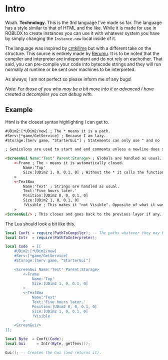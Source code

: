 # Intro

Woah. **Technology.**
This is the 3rd language I've made so far.
The language has a style similar to that of HTML and the like.
While it is made for use in ROBLOX to create instances you can use it with whatever system you have by simply changing the `Instance.new` local inside of it.

The language was inspired by [cntkillme](https://www.roblox.com/users/294568/profile) but with a different take on the structure.
This source is entirely made by [Rerumu](https://www.roblox.com/users/294568/profile).
It is to be noted that the compiler and interpreter are independent and do not rely on eachother. That said, you can pre-compile your code into bytecode strings and they will run normally at runtime or be sent over machines to be interpreted.

As always; I am not perfect so please inform me of any bugs!

*Note: For those of you who may be a bit more into it or advanced I have created a decompiler you can debug with.*

## Example
Html is the closest syntax highlighting I can get to.

```Html
#UDim2:[*UDim2/new] ; The * means it is a path.
#Serv:[*game/GetService] ; Because I am lazy.
#Storage:[Serv game, "StarterGui"] ; Statements can only use " and no ' for strings.

; Semicolons are used to start and end comments unless a newline does so.

<ScreenGui Name:'Test' Parent:Storage> ; Globals are handled as usual.
	<~Frame ; The ~ means it is automatically closed.
		Name:'Top'
		Size:[UDim2 1, 0, 0.1, 0] ; Without the * it calls the function with the args given.
	>
	<~TextBox
		Name:'Text' ; Strings are handled as usual.
		Text:'Five hours later.'
		Position:[UDim2 0, 0, 0.1, 0]
		Size:[UDim2 1, 0, 0.1, 0]
		!Visible ; This makes it "not Visible". Opposite of what it was.
	>
<ScreenGui/> ; This closes and goes back to the previous layer if any.
```

The Lua should look a bit like this.

```Lua
local Confi	= require(PathToCompiler); -- The paths whatever they may be.
local Intr	= require(PathToInterpreter);

local Code	= [[
	#UDim2:[*UDim2/new]
	#Serv:[*game/GetService]
	#Storage:[Serv game, "StarterGui"]

	<ScreenGui Name:'Test' Parent:Storage>
		<~Frame
			Name:'Top'
			Size:[UDim2 1, 0, 0.1, 0]
		>
		<~TextBox
			Name:'Text'
			Text:'Five hours later.'
			Position:[UDim2 0, 0, 0.1, 0]
			Size:[UDim2 1, 0, 0.1, 0]
			!Visible
		>
	<ScreenGui/>
]];

local Byte	= Confi(Code);
local Gui	  = Intr(Byte, getfenv());

Gui(); -- Creates the Gui (and returns it).
```
